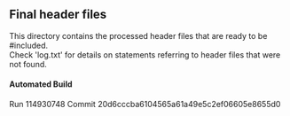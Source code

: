 ## Final header files
This directory contains the processed header files
that are ready to be #included.  
Check 'log.txt' for details on  statements
referring to header files that were not found.  

#### Automated Build
Run 114930748
Commit 20d6cccba6104565a61a49e5c2ef06605e8655d0
